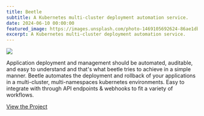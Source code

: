 ```yaml
---
title: Beetle
subtitle: A Kubernetes multi-cluster deployment automation service.
date: 2024-06-10 00:00:00
featured_image: https://images.unsplash.com/photo-1469105692624-86ae1dbf4c23
excerpt: A Kubernetes multi-cluster deployment automation service.
---
```


![](https://images.unsplash.com/photo-1469105692624-86ae1dbf4c23)

Application deployment and management should be automated, auditable, and easy to understand and that's what beetle tries to achieve in a simple manner. Beetle automates the deployment and rollback of your applications in a multi-cluster, multi-namespaces kubernetes environments. Easy to integrate with through API endpoints & webhooks to fit a variety of workflows.

<a href="https://github.com/Clivern/Beetle" class="button button--large">View the Project</a>
